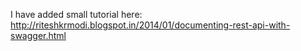 I have added small tutorial here: http://riteshkrmodi.blogspot.in/2014/01/documenting-rest-api-with-swagger.html
